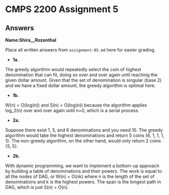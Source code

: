 # CMPS 2200 Assignment 5
## Answers

**Name:**________Shira__Rozenthal________

Place all written answers from `assignment-05.md` here for easier grading.





- **1a.**

The greedy algorithm would repeatedly select the coin of highest denomination that can fit, doing so over and over again until reaching the given dollar amount. Given that the set of denomination is singular (base 2) and we have a fixed dollar amount, the greedy algorithm is optimal here. 



- **1b.**

W(n) = O(log(n)) and S(n) = O(log(n)) because the algorithm applies log_2(n) over and over again until n=0, which is a serial process.  







- **2a.**

Suppose there exist 1, 5, and 6 denominations and you need 10. The greedy algorithm would take the highest denominations and return 5 coins {6, 1, 1, 1, 1}. The non-greedy algorithm, on the other hand, would only return 2 coins {5, 5}.




- **2b.**

With dynamic programming, we want to implement a bottom-up approach by building a table of denominations and their powers. The work is equal to all the nodes of DAG, or W(n) = O(nk) where n is the length of the set of denominations and k is the highest powers. The span is the longest path in DAG, which is just S(n) = O(n). 
